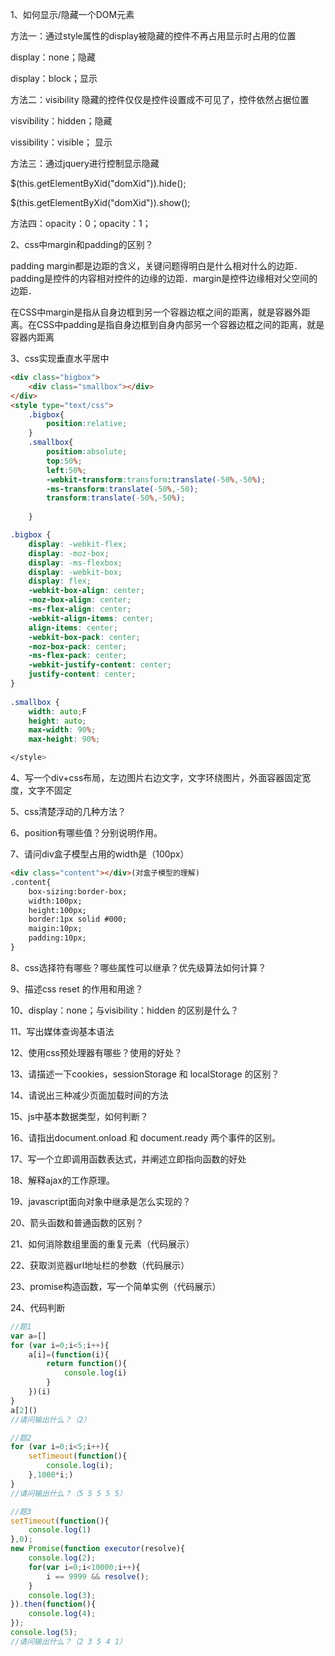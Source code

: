 1、如何显示/隐藏一个DOM元素

方法一：通过style属性的display被隐藏的控件不再占用显示时占用的位置

display：none；隐藏

display：block；显示

方法二：visibility 隐藏的控件仅仅是控件设置成不可见了，控件依然占据位置

visvibility：hidden；隐藏

vissibility：visible； 显示

方法三：通过jquery进行控制显示隐藏

$(this.getElementByXid("domXid")).hide();

$(this.getElementByXid("domXid")).show();

方法四：opacity：0；opacity：1；

2、css中margin和padding的区别？

padding margin都是边距的含义，关键问题得明白是什么相对什么的边距．padding是控件的内容相对控件的边缘的边距．margin是控件边缘相对父空间的边距．

在CSS中margin是指从自身边框到另一个容器边框之间的距离，就是容器外距离。在CSS中padding是指自身边框到自身内部另一个容器边框之间的距离，就是容器内距离

3、css实现垂直水平居中

```html
<div class="bigbox">
	<div class="smallbox"></div>
</div>
<style type="text/css">
    .bigbox{
        position:relative;
    }
    .smallbox{
        position:absolute;
        top:50%;
        left:50%;
        -webkit-transform:transform:translate(-50%,-50%);
        -ms-transform:translate(-50%,-50);
        transform:translate(-50%,-50%);
        
    }

.bigbox {
    display: -webkit-flex;
    display: -moz-box;
    display: -ms-flexbox;
    display: -webkit-box;
    display: flex;
    -webkit-box-align: center;
    -moz-box-align: center;
    -ms-flex-align: center;
    -webkit-align-items: center;
    align-items: center;
    -webkit-box-pack: center;
    -moz-box-pack: center;
    -ms-flex-pack: center;
    -webkit-justify-content: center;
    justify-content: center;
}
 
.smallbox {
    width: auto;F
    height: auto;
    max-width: 90%;
    max-height: 90%;

</style>

```

4、写一个div+css布局，左边图片右边文字，文字环绕图片，外面容器固定宽度，文字不固定

5、css清楚浮动的几种方法？

6、position有哪些值？分别说明作用。

7、请问div盒子模型占用的width是（100px）

```html
<div class="content"></div>(对盒子模型的理解)
.content{
	box-sizing:border-box;
	width:100px;
	height:100px;
	border:1px solid #000;
	maigin:10px;
	padding:10px;
}
```

8、css选择符有哪些？哪些属性可以继承？优先级算法如何计算？

9、描述css reset 的作用和用途？

10、display：none；与visibility：hidden 的区别是什么？

11、写出媒体查询基本语法

12、使用css预处理器有哪些？使用的好处？

13、请描述一下cookies，sessionStorage 和 localStorage 的区别？

14、请说出三种减少页面加载时间的方法

15、js中基本数据类型，如何判断？

16、请指出document.onload 和 document.ready 两个事件的区别。

17、写一个立即调用函数表达式，并阐述立即指向函数的好处

18、解释ajax的工作原理。

19、javascript面向对象中继承是怎么实现的？

20、箭头函数和普通函数的区别？

21、如何消除数组里面的重复元素（代码展示）

22、获取浏览器url地址栏的参数（代码展示）

23、promise构造函数，写一个简单实例（代码展示）

24、代码判断

```js
//题1
var a=[]
for (var i=0;i<5;i++){
    a[i]=(function(i){
        return function(){
            console.log(i)
        }
    })(i)
}
a[2]()
//请问输出什么？（2）

//题2
for (var i=0;i<5;i++){
    setTimeout(function(){
        console.log(i);
    },1000*i;)
}
//请问输出什么？（5 5 5 5 5）

//题3
setTimeout(function(){
    console.log(1)
},0);
new Promise(function executor(resolve){
    console.log(2);
    for(var i=0;i<10000;i++){
        i == 9999 && resolve();
    }
    console.log(3);
}).then(function(){
    console.log(4);
});
console.log(5);
//请问输出什么？（2 3 5 4 1）
```